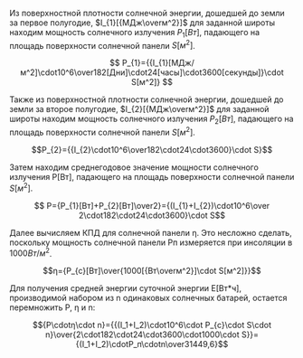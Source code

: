 Из поверхностной плотности солнечной энергии, дошедшей до земли за первое полугодие, $I_{1}[{МДж\overм^2}]$ для заданной широты находим мощность солнечного излучения $P_{1}[Вт]$, падающего на площадь поверхности солнечной панели $S[м^2]$.

$$ P_{1}={{I_{1}[МДж/м^2]\cdot10^6\over182[Дни]\cdot24[часы]\cdot3600[секунды]}\cdot S[м^2]} $$

Также из поверхностной плотности солнечной энергии, дошедшей до земли за второе полугодие, $I_{2}[{МДж\overм^2}]$ для заданной широты находим мощность солнечного излучения $P_{2}[Вт]$, падающего на площадь поверхности солнечной панели $S[м^2]$.

$$P_{2}={{I_{2}\cdot10^6\over182\cdot24\cdot3600}\cdot S}$$

Затем находим среднегодовое значение мощности солнечного излучения P[Вт], падающего на площадь поверхности солнечной панели $S[м^2]$.

$$ P={P_{1}[Вт]+P_{2}[Вт]\over2}={(I_{1}+I_{2})\cdot10^6\over 2\cdot182\cdot24\cdot3600}\cdot S$$

Далее вычисляем КПД для солнечной панели η. Это несложно сделать, поскольку мощность солнечной панели Pп измеряется при инсоляции в $1000Вт/м^2$.

$$η={P_{c}[Вт]\over{1000[{Вт\overм^2}]\cdot S[м^2]}}$$

Для получения средней энергии суточной энергии E[Вт*ч], производимой набором из n одинаковых солнечных батарей, остается перемножить P, η и n:

$${P\cdotη\cdot n}={{(I_1+I_2)\cdot10^6\cdot P_{c}\cdot S\cdot n}\over{2\cdot182\cdot24\cdot3600\cdot1000\cdot S}}={(I_1+I_2)\cdotP_п\cdotn\over31449,6}$$




